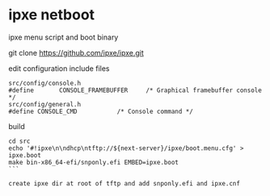 # ipxe netboot

ipxe menu script and boot binary

git clone https://github.com/ipxe/ipxe.git

edit configuration include files

```
src/config/console.h
#define       CONSOLE_FRAMEBUFFER     /* Graphical framebuffer console */
src/config/general.h
#define CONSOLE_CMD           /* Console command */
```

build

````
cd src
echo '#!ipxe\n\ndhcp\ntftp://${next-server}/ipxe/boot.menu.cfg' > ipxe.boot
make bin-x86_64-efi/snponly.efi EMBED=ipxe.boot
```

create ipxe dir at root of tftp and add snponly.efi and ipxe.cnf
